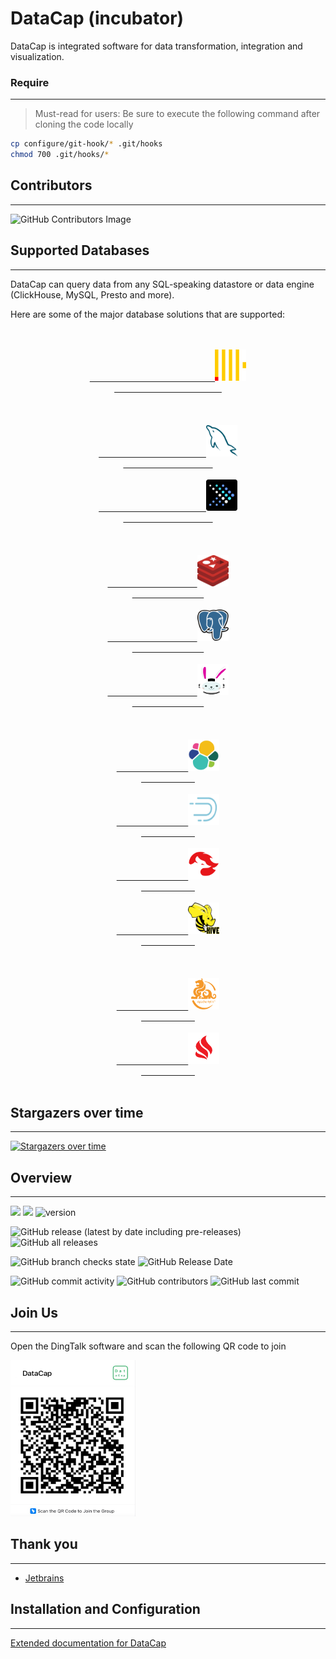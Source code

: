 # DataCap (incubator)

DataCap is integrated software for data transformation, integration and visualization.

### Require

---

> Must-read for users: Be sure to execute the following command after cloning the code locally

```bash
cp configure/git-hook/* .git/hooks
chmod 700 .git/hooks/*
```

## Contributors

---

![GitHub Contributors Image](https://contrib.rocks/image?repo=EdurtIO/incubator-datacap)

## Supported Databases

---

DataCap can query data from any SQL-speaking datastore or data engine (ClickHouse, MySQL, Presto and more).

Here are some of the major database solutions that are supported:

<div align="center">
    <div align="center">
        <div align="center">
            <div align="center">
            <div align="center">
                <div align="center">
                    <code>
                        <a href="https://clickhouse.com" target="_blank">
                            <img src="./shared/plugin/clickhouse.svg" alt="ClickHouse" width="50" height="50" />
                        </a>
                    </code> <br />
                </div>
                <code>
                    <a href="https://www.mysql.com" target="_blank">
                        <img src="./shared/plugin/mysql.svg" alt="MySQL" width="50" height="50"/>
                    </a>
                    <a href="https://prestodb.io/" target="_blank">
                        <img src="./shared/plugin/presto.svg" alt="Presto" width="50" height="50"/>
                    </a>
                </code> <br />
            </div>
            <code>
                <a href="https://redis.io/" target="_blank">
                    <img src="./shared/plugin/redis.svg" alt="Redis" width="50" height="50"/>
                </a>
                <a href="https://www.postgresql.org/" target="_blank">
                    <img src="./shared/plugin/postgresql.svg" alt="PostgreSQL" width="50" height="50"/>
                </a>
                <a href="https://trino.io/" target="_blank">
                    <img src="./shared/plugin/trino.svg" alt="Trino" width="50" height="50"/>
                </a>
            </code> <br />
        </div>
        <code>
            <a href="https://www.elastic.co/" target="_blank">
                <img src="./shared/plugin/elasticsearch.svg" alt="ElasticSearch" width="50" height="50" />
            </a>
            <a href="https://druid.apache.org/" target="_blank">
                <img src="./shared/plugin/druid.jpg" alt="Druid" width="50" height="50" />
            </a>
            <a href="https://kyuubi.apache.org/" target="_blank">
                <img src="./shared/plugin/kyuubi.png" alt="Kyuubi" width="50" height="50" />
            </a>
            <a href="https://hive.apache.org/" target="_blank">
                <img src="./shared/plugin/hive.svg" alt="Hive" width="50" height="50" />
            </a>
        </code> <br />
        <code>
            <a href="https://kylin.apache.org" target="_blank">
                <img src="./shared/plugin/kylin.png" alt="Kylin" width="50" height="50" />
            </a>
            <a href="https://ignite.apache.org/" target="_blank">
                <img src="./shared/plugin/ignite.png" alt="Ignite" width="50" height="50" />
            </a>
        </code> <br />
      </div>
    </div>
</div>

## Stargazers over time

---

[![Stargazers over time](https://starchart.cc/EdurtIO/incubator-datacap.svg)](https://starchart.cc/EdurtIO/incubator-datacap)

## Overview

---

![](https://visitor-badge.glitch.me/badge?page_id=incubator-datacap)
[![](https://tokei.rs/b1/github/EdurtIO/incubator-datacap)](https://github.com/EdurtIO/incubator-datacap)
![version](https://img.shields.io/github/v/release/EdurtIO/incubator-datacap.svg)

![GitHub release (latest by date including pre-releases)](https://img.shields.io/github/downloads-pre/EdurtIO/incubator-datacap/latest/total?style=flat-square)
![GitHub all releases](https://img.shields.io/github/downloads/EdurtIO/incubator-datacap/total?style=flat-square)

![GitHub branch checks state](https://img.shields.io/github/checks-status/EdurtIO/incubator-datacap/master?style=flat-square)
![GitHub Release Date](https://img.shields.io/github/release-date/EdurtIO/incubator-datacap?style=flat-square)

![GitHub commit activity](https://img.shields.io/github/commit-activity/y/EdurtIO/incubator-datacap?style=flat-square)
![GitHub contributors](https://img.shields.io/github/contributors-anon/EdurtIO/incubator-datacap?style=flat-square)
![GitHub last commit](https://img.shields.io/github/last-commit/EdurtIO/incubator-datacap?style=flat-square)

## Join Us

---

Open the DingTalk software and scan the following QR code to join

<img src="./shared/dingtalk.png" width="200px" height="250px"></img>

## Thank you

---

- [Jetbrains](https://www.jetbrains.com/)

## Installation and Configuration

---

[Extended documentation for DataCap](https://datacap.incubator.edurt.io)
